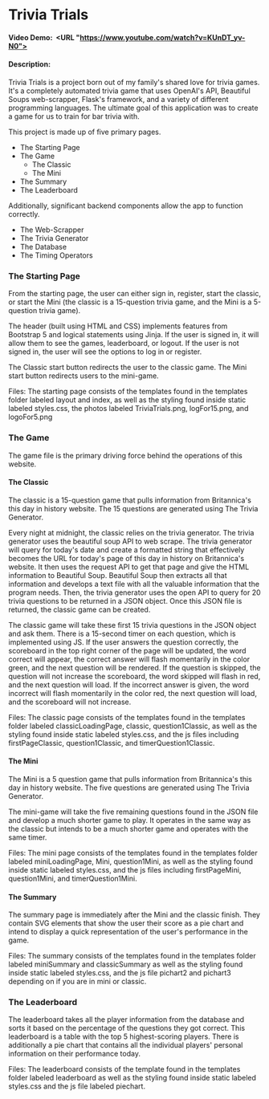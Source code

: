 
# Trivia Trials
#### Video Demo:  <URL "https://www.youtube.com/watch?v=KUnDT_yv-N0">
#### Description:
Trivia Trials is a project born out of my family's shared love for trivia games. It's a completely automated trivia game that uses OpenAI's API, Beautiful Soups web-scrapper, Flask's framework, and a variety of different programming languages. The ultimate goal of this application was to create a game for us to train for bar trivia with. 

This project is made up of five primary pages.

- The Starting Page
- The Game
    - The Classic
    - The Mini 
- The Summary
- The Leaderboard

Additionally, significant backend components allow the app to function correctly.

- The Web-Scrapper
- The Trivia Generator 
- The Database
- The Timing Operators 

### The Starting Page

From the starting page, the user can either sign in, register, start the classic, or start the Mini (the classic is a 15-question trivia game, and the Mini is a 5-question trivia game).

The header (built using HTML and CSS) implements features from Bootstrap 5 and logical statements using Jinja. If the user is signed in, it will allow them to see the games, leaderboard, or logout. If the user is not signed in, the user will see the options to log in or register. 

The Classic start button redirects the user to the classic game.
The Mini start button redirects users to the mini-game. 

Files: The starting page consists of the templates found in the templates folder labeled layout and index, as well as the styling found inside static labeled styles.css, the photos labeled TriviaTrials.png, logFor15.png, and logoFor5.png

### The Game

The game file is the primary driving force behind the operations of this website. 

#### The Classic

The classic is a 15-question game that pulls information from Britannica's this day in history website. The 15 questions are generated using The Trivia Generator.

Every night at midnight, the classic relies on the trivia generator. The trivia generator uses the beautiful soup API to web scrape. The trivia generator will query for today's date and create a formatted string that effectively becomes the URL for today's page of this day in history on Britannica's website. It then uses the request API to get that page and give the HTML information to Beautiful Soup. Beautiful Soup then extracts all that information and develops a text file with all the valuable information that the program needs. Then, the trivia generator uses the open API to query for 20 trivia questions to be returned in a JSON object. Once this JSON file is returned, the classic game can be created.

The classic game will take these first 15 trivia questions in the JSON object and ask them. There is a 15-second timer on each question, which is implemented using JS. If the user answers the question correctly, the scoreboard in the top right corner of the page will be updated, the word correct will appear, the correct answer will flash momentarily in the color green, and the next question will be rendered. If the question is skipped, the question will not increase the scoreboard, the word skipped will flash in red, and the next question will load. If the incorrect answer is given, the word incorrect will flash momentarily in the color red, the next question will load, and the scoreboard will not increase. 

Files: The classic page consists of the templates found in the templates folder labeled classicLoadingPage, classic, question1Classic, as well as the styling found inside static labeled styles.css, and the js files including firstPageClassic, question1Classic, and timerQuestion1Classic.



#### The Mini

The Mini is a 5 question game that pulls information from Britannica's this day in history website. The five questions are generated using The Trivia Generator. 

The mini-game will take the five remaining questions found in the JSON file and develop a much shorter game to play. It operates in the same way as the classic but intends to be a much shorter game and operates with the same timer. 

Files: The mini page consists of the templates found in the templates folder labeled miniLoadingPage, Mini, question1Mini, as well as the styling found inside static labeled styles.css, and the js files including firstPageMini, question1Mini, and timerQuestion1Mini.


#### The Summary 
The summary page is immediately after the Mini and the classic finish. They contain SVG elements that show the user their score as a pie chart and intend to display a quick representation of the user's performance in the game. 

Files: The summary consists of the templates found in the templates folder labeled miniSummary and classicSummary as well as the styling found inside static labeled styles.css, and the js file pichart2 and pichart3 depending on if you are in mini or classic. 



### The Leaderboard 
The leaderboard takes all the player information from the database and sorts it based on the percentage of the questions they got correct. This leaderboard is a table with the top 5 highest-scoring players. There is additionally a pie chart that contains all the individual players' personal information on their performance today. 

Files: The leaderboard consists of the template found in the templates folder labeled leaderboard as well as the styling found inside static labeled styles.css and the js file labeled piechart.
